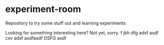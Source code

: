 # experiment-room
Repository to try some stuff out and learning experiments

Looking for something interesting here? Not yet, sorry.
f
jkh
dfg
adsf
asdf
cxv
adsf
asdfasdf
DSFG
asdf
